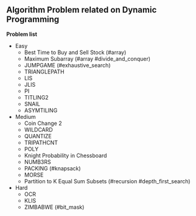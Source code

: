 ## Algorithm Problem related on Dynamic Programming

**Problem list**
* Easy
	* Best Time to Buy and Sell Stock (\#array)
	* Maximum Subarray (\#array \#divide\_and\_conquer)
	* JUMPGAME (\#exhaustive\_search)
	* TRIANGLEPATH
	* LIS
	* JLIS
	* PI
	* TITLING2
	* SNAIL
	* ASYMTILING
* Medium
	* Coin Change 2
	* WILDCARD
	* QUANTIZE
	* TRIPATHCNT
	* POLY
	* Knight Probability in Chessboard
	* NUMB3RS
	* PACKING (\#knapsack)
	* MORSE
	* Partition to K Equal Sum Subsets (\#recursion \#depth\_first\_search)
* Hard
	* OCR
	* KLIS
	* ZIMBABWE (\#bit\_mask)